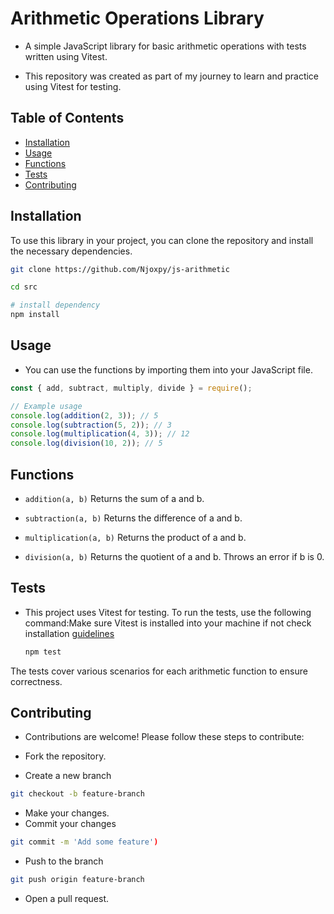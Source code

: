 # Arithmetic Operations Library

- A simple JavaScript library for basic arithmetic operations with tests written using Vitest.

- This repository was created as part of my journey to learn and practice using Vitest for testing.

## Table of Contents

- [Installation](#installation)
- [Usage](#usage)
- [Functions](#functions)
- [Tests](#tests)
- [Contributing](#contributing)

## Installation

To use this library in your project, you can clone the repository and install the necessary dependencies.

```bash
git clone https://github.com/Njoxpy/js-arithmetic
```

```sh
cd src
```

```sh
# install dependency
npm install
```

## Usage

- You can use the functions by importing them into your JavaScript file.

```js
const { add, subtract, multiply, divide } = require();

// Example usage
console.log(addition(2, 3)); // 5
console.log(subtraction(5, 2)); // 3
console.log(multiplication(4, 3)); // 12
console.log(division(10, 2)); // 5
```

## Functions

- `addition(a, b)`
  Returns the sum of a and b.

- `subtraction(a, b)`
  Returns the difference of a and b.

- `multiplication(a, b)`
  Returns the product of a and b.

- `division(a, b)`
  Returns the quotient of a and b. Throws an error if b is 0.

## Tests

- This project uses Vitest for testing. To run the tests, use the following command:Make sure Vitest is installed into your machine if not check installation [guidelines](https://vitest.dev/guide/)

  ```sh
  npm test
  ```

The tests cover various scenarios for each arithmetic function to ensure correctness.

## Contributing

- Contributions are welcome! Please follow these steps to contribute:

- Fork the repository.
- Create a new branch

```sh
git checkout -b feature-branch
```

- Make your changes.
- Commit your changes

```sh
git commit -m 'Add some feature')
```

- Push to the branch

```sh
git push origin feature-branch
```

- Open a pull request.
